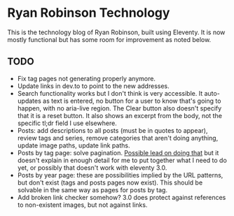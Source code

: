 # Ryan Robinson Technology

This is the technology blog of Ryan Robinson, built using Eleventy. It is now mostly functional but has some room for improvement as noted below.

## TODO

- Fix tag pages not generating properly anymore.
- Update links in dev.to to point to the new addresses.
- Search functionality works but I don't think is very accessible. It auto-updates as text is entered, no button for a user to know that's going to happen, with no aria-live region. The Clear button also doesn't specify that it is a reset button. It also shows an excerpt from the body, not the specific tl;dr field I use elsewhere.
- Posts: add descriptions to all posts (must be in quotes to appear), review tags and series, remove categories that aren't doing anything, update image paths, update link paths.
- Posts by tag page: solve pagination. [Possible lead on doing that](https://desmondrivet.com/2022/03/23/eleventy-pagination) but it doesn't explain in enough detail for me to put together what I need to do yet, or possibly that doesn't work with eleventy 3.0.
- Posts by year page: these are possibilities implied by the URL patterns, but don't exist (tags and posts pages now exist). This should be solvable in the same way as pages for posts by tag.
- Add broken link checker somehow? 3.0 does protect against references to non-existent images, but not against links.
